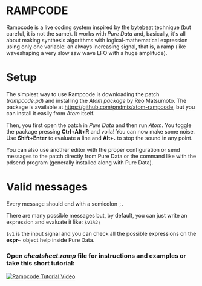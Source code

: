 # RAMPCODE
Rampcode is a live coding system inspired by the bytebeat technique (but careful, it is not the same). It works with *Pure Data* and, basically, it's all about making synthesis algorithms with logical-mathematical expression using only one variable: an always increasing signal, that is, a ramp (like waveshaping a very slow saw wave LFO with a huge amplitude).

# Setup
The simplest way to use Rampcode is downloading the patch (*rampcode.pd*) and installing the *Atom package* by Reo Matsumoto. The package is available at https://github.com/pndmix/atom-rampcode, but you can install it easily from *Atom* itself.

Then, you first open the patch in *Pure Data* and then run *Atom*. You toggle the package pressing **Ctrl+Alt+R** and voila! You can now make some noise. Use **Shift+Enter** to evaluate a line and **Alt+.** to stop the sound in any point.
 
You can also use another editor with the proper configuration or send messages to the patch directly from Pure Data or the command like with the pdsend program (generally installed along with Pure Data).
 
# Valid messages

Every message should end with a semicolon `;`. 

There are many possible messages but, by default, you can just write an expression and evaluate it like: `$v1%2;`

`$v1` is the input signal and you can check all the possible expressions on the **expr~** object help inside Pure Data.

### Open *cheatsheet.ramp* file for instructions and examples or take this short tutorial:

[![Rampcode Tutorial Video](https://img.youtube.com/vi/UVPiRbt5MBc/0.jpg)](https://www.youtube.com/watch?v=UVPiRbt5MBc)

